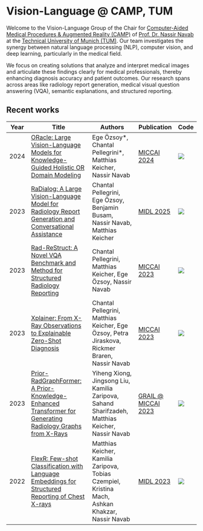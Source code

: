 # Vision-Language @ CAMP, TUM

Welcome to the Vision-Language Group of the Chair for [Computer-Aided Medical Procedures & Augmented Reality (CAMP)](https://www.cs.cit.tum.de/camp) of [Prof. Dr. Nassir Navab](https://www.cs.cit.tum.de/camp/members/cv-nassir-navab/nassir-navab/) at the [Technical University of Munich (TUM)](https://www.tum.de/). Our team investigates the synergy between natural language processing (NLP), computer vision, and deep learning, particularly in the medical field.

We focus on creating solutions that analyze and interpret medical images and articulate these findings clearly for medical professionals, thereby enhancing diagnosis accuracy and patient outcomes. Our research spans across areas like radiology report generation, medical visual question answering (VQA), semantic explanations, and structured reporting.

## Recent works

| Year | Title | Authors | Publication | Code |
|-----------------|-------|---------|----------|---|
| 2024 | [ORacle: Large Vision-Language Models for Knowledge-Guided Holistic OR Domain Modeling](https://link.springer.com/content/pdf/10.1007/978-3-031-72089-5_43.pdf?pdf=inline%20link) | Ege Özsoy*, Chantal Pellegrini*, Matthias Keicher, Nassir Navab | [MICCAI 2024](https://conferences.miccai.org/2024/en/) | [![](https://img.shields.io/badge/ORacle-grey?logo=github)](https://github.com/egeozsoy/ORacle) |
| 2023 | [RaDialog: A Large Vision-Language Model for Radiology Report Generation and Conversational Assistance](https://openreview.net/pdf?id=trUvr1gSNI) | Chantal Pellegrini, Ege Özsoy, Benjamin Busam, Nassir Navab, Matthias Keicher | [MIDL 2025](https://2025.midl.io/) | [![](https://img.shields.io/badge/RaDialog-grey?logo=github)](https://github.com/ChantalMP/RaDialog) |
| 2023 | [Rad-ReStruct: A Novel VQA Benchmark and Method for Structured Radiology Reporting](https://arxiv.org/abs/2307.05766) | Chantal Pellegrini, Matthias Keicher, Ege Özsoy, Nassir Navab | [MICCAI 2023](https://conferences.miccai.org/2023/) | [![](https://img.shields.io/badge/RadReStruct-grey?logo=github)](https://github.com/ChantalMP/Rad-ReStruct) |
| 2023 | [Xplainer: From X-Ray Observations to Explainable Zero-Shot Diagnosis](https://arxiv.org/pdf/2303.13391.pdf) | Chantal Pellegrini, Matthias Keicher, Ege Özsoy, Petra Jiraskova, Rickmer Braren, Nassir Navab | [MICCAI 2023](https://conferences.miccai.org/2023/) | [![](https://img.shields.io/badge/Xplainer-grey?logo=github)](https://github.com/ChantalMP/Xplainer) |
| 2023 | [Prior-RadGraphFormer: A Prior-Knowledge-Enhanced Transformer for Generating Radiology Graphs from X-Rays](https://arxiv.org/abs/2303.13818) | Yiheng Xiong, Jingsong Liu, Kamilia Zaripova, Sahand Sharifzadeh, Matthias Keicher, Nassir Navab | [GRAIL @ MICCAI 2023](https://grail-miccai.github.io/#program) | [![](https://img.shields.io/badge/RadGraphFormer-grey?logo=github)](https://github.com/xiongyiheng/Prior-RadGraphFormer) |
| 2022 | [FlexR: Few-shot Classification with Language Embeddings for Structured Reporting of Chest X-rays](https://arxiv.org/abs/2203.15723) | Matthias Keicher, Kamilia Zaripova, Tobias Czempiel, Kristina Mach, Ashkan Khakzar, Nassir Navab | [MIDL 2023](https://2023.midl.io/) | [![](https://img.shields.io/badge/FlexR-grey?logo=github)](https://github.com/mkeicher/FlexR) |

<!--

**Here are some ideas to get you started:**

🙋‍♀️ A short introduction - what is your organization all about?
🌈 Contribution guidelines - how can the community get involved?
👩‍💻 Useful resources - where can the community find your docs? Is there anything else the community should know?
🍿 Fun facts - what does your team eat for breakfast?
🧙 Remember, you can do mighty things with the power of [Markdown](https://docs.github.com/github/writing-on-github/getting-started-with-writing-and-formatting-on-github/basic-writing-and-formatting-syntax)
-->
